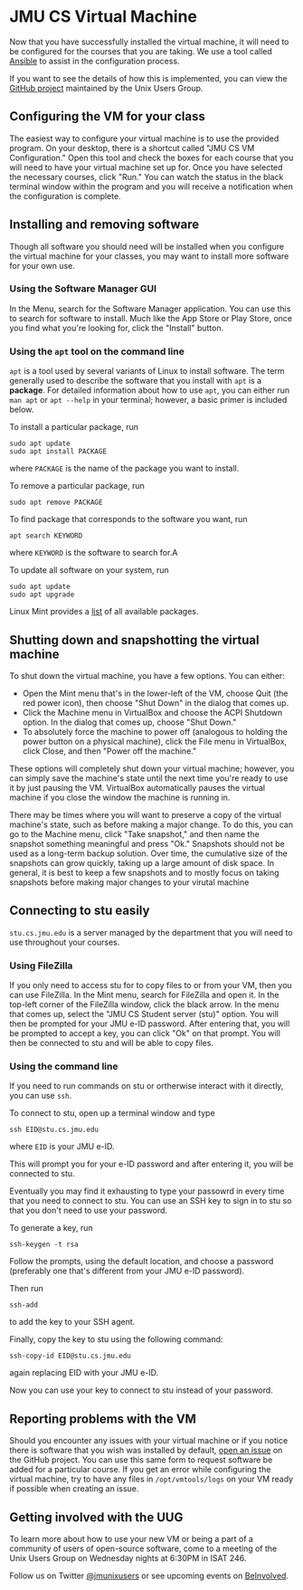# JMU CS Virtual Machine

Now that you have successfully installed the virtual machine, it will need to
be configured for the courses that you are taking. We use a tool called
[Ansible](https://ansible.com) to assist in the configuration process.

If you want to see the details of how this is implemented, you can view the
[GitHub project](https://github.com/jmunixusers/cs-vm-build) maintained by the
Unix Users Group.

## Configuring the VM for your class

The easiest way to configure your virtual machine is to use the provided
program. On your desktop, there is a shortcut called "JMU CS VM Configuration."
Open this tool and check the boxes for each course that you will need to have
your virtual machine set up for. Once you have selected the necessary courses,
click "Run." You can watch the status in the black terminal window within the
program and you will receive a notification when the configuration is complete.

## Installing and removing software

Though all software you should need will be installed when you configure the
virtual machine for your classes, you may want to install more software for
your own use.

### Using the Software Manager GUI

In the Menu, search for the Software Manager application. You can use this to
search for software to install. Much like the App Store or Play Store, once you
find what you're looking for, click the "Install" button.

### Using the `apt` tool on the command line

`apt` is a tool used by several variants of Linux to install software. The
term generally used to describe the software that you install with `apt` is a
**package**. For detailed information about how to use `apt`, you can either run
`man apt` or `apt --help` in your terminal; however, a basic primer is
included below.

To install a particular package, run

```
sudo apt update
sudo apt install PACKAGE
```

where `PACKAGE` is the name of the package you want to install.

To remove a particular package, run

```
sudo apt remove PACKAGE
```

To find package that corresponds to the software you want, run

```
apt search KEYWORD
```

where `KEYWORD` is the software to search for.A

To update all software on your system, run

```
sudo apt update
sudo apt upgrade
```

Linux Mint provides a [list](http://packages.linuxmint.com/list.php?release=Tara)
of all available packages.

## Shutting down and snapshotting the virtual machine

To shut down the virtual machine, you have a few options. You can either:

- Open the Mint menu that's in the lower-left of the VM, choose Quit (the
  red power icon), then choose "Shut Down" in the dialog that comes up.
- Click the Machine menu in VirtualBox and choose the ACPI Shutdown option. In
  the dialog that comes up, choose "Shut Down."
- To absolutely force the machine to power off (analogous to holding the power
  button on a physical machine), click the File menu in VirtualBox,
  click Close, and then "Power off the machine."

These options will completely shut down your virtual machine; however, you can
simply save the machine's state until the next time you're ready to use it by
just pausing the VM. VirtualBox automatically pauses the virtual machine if you
close the window the machine is running in.

There may be times where you will want to preserve a copy of the virtual
machine's state, such as before making a major change. To do this, you can go
to the Machine menu, click "Take snapshot," and then name the snapshot
something meaningful and press "Ok." Snapshots should not be used as a
long-term backup solution. Over time, the cumulative size of the snapshots
can grow quickly, taking up a large amount of disk space. In general, it
is best to keep a few snapshots and to mostly focus on taking snapshots before
making major changes to your virutal machine

## Connecting to stu easily

`stu.cs.jmu.edu` is a server managed by the department that you will need to
use throughout your courses.

### Using FileZilla

If you only need to access stu for to copy files to or from your VM, then you
can use FileZilla. In the Mint menu, search for FileZilla and open it. In the
top-left corner of the FileZilla window, click the black arrow. In the menu
that comes up, select the "JMU CS Student server (stu)" option. You will
then be prompted for your JMU e-ID password. After entering that, you will
be prompted to accept a key, you can click "Ok" on that prompt. You will then
be connected to stu and will be able to copy files.

### Using the command line

If you need to run commands on stu or ortherwise interact with it directly,
you can use `ssh`.

To connect to stu, open up a terminal window and type

```
ssh EID@stu.cs.jmu.edu
```

where `EID` is your JMU e-ID.

This will prompt you for your e-ID password and after entering it, you will
be connected to stu.

Eventually you may find it exhausting to type your passowrd in every time
that you need to connect to stu. You can use an SSH key to sign in to stu so
that you don't need to use your password.

To generate a key, run

```
ssh-keygen -t rsa
```

Follow the prompts, using the default location, and choose a password
(preferably one that's different from your JMU e-ID password).

Then run

```
ssh-add
```

to add the key to your SSH agent.

Finally, copy the key to stu using the following command:

```
ssh-copy-id EID@stu.cs.jmu.edu
```

again replacing EID with your JMU e-ID.

Now you can use your key to connect to stu instead of your password.

## Reporting problems with the VM

Should you encounter any issues with your virtual machine or if you notice
there is software that you wish was installed by default,
[open an issue](https://github.com/jmunixusers/cs-vm-build/issues/new) on the
GitHub project. You can use this same form to request software be added for a
particular course. If you get an error while configuring the virtual machine,
try to have any files in `/opt/vmtools/logs` on your VM ready if possible when
creating an issue.


## Getting involved with the UUG


To learn more about how to use your new VM or being a part of a community of
users of open-source software, come to a meeting of the Unix Users Group on
Wednesday nights at 6:30PM in ISAT 246.

Follow us on Twitter [@jmunixusers](https://twitter.com/jmunixusers) or see
upcoming events on [BeInvolved](https://beinvolved.jmu.edu/organization/uug).


